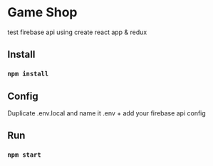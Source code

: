 # Game Shop

test firebase api using create react app & redux

## Install

### `npm install`

## Config

Duplicate .env.local and name it .env + add your firebase api config

## Run 

### `npm start`